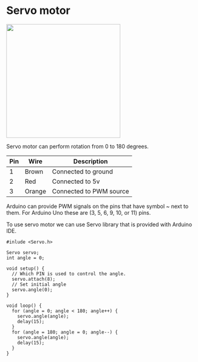 # Servo motor

<img src="https://user-images.githubusercontent.com/5618092/208848391-07676e17-4ca4-4a70-bf74-12be225385b8.jpg" width="300"  />

Servo motor can perform rotation from 0 to 180 degrees.

Pin | Wire | Description
--- | --- | ---
1 | Brown | Connected to ground
2 | Red | Connected to 5v
3 | Orange | Connected to PWM source

Arduino can provide PWM signals on the pins that have symbol ~ next to them. For Arduino Uno these are (3, 5, 6, 9, 10, or 11) pins.

To use servo motor we can use Servo library that is provided with Arduino IDE.

```
#inlude <Servo.h>

Servo servo;
int angle = 0;

void setup() {
  // Which PIN is used to control the angle.
  servo.attach(8);
  // Set initial angle
  servo.angle(0);
}

void loop() {
  for (angle = 0; angle < 180; angle++) {
    servo.angle(angle);
    delay(15);
  }
  for (angle = 180; angle = 0; angle--) {
    servo.angle(angle);
    delay(15);
  }
}
```
